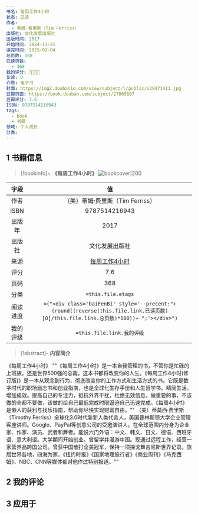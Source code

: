 ```yaml
---
书名: 每周工作4小时
状态: 已读
作者:
  - 蒂姆·费里斯（Tim Ferriss）
出版社: 文化发展出版社
出版时间: 2017
开始时间: 2024-11-21
读完时间: 2025-02-04
总页数: 368
已读页数:
  - 368
我的评分: 🌟🌟🌟🌟
复读: 0
介质: 电子书
封面: https://img2.doubanio.com/view/subject/l/public/s29471411.jpg
豆瓣页面: https://book.douban.com/subject/27065607
豆瓣评分: 7.6
ISBN: 9787514216943
tags:
  - book
  - 书籍
领域: 个人成长
分类:
---
```

## 1 书籍信息

> [!bookinfo]+ **《每周工作4小时》**
> ![bookcover|200](https://img2.doubanio.com/view/subject/l/public/s29471411.jpg)
>
|  字段  |                                                               值                                                                |
| :--: | :----------------------------------------------------------------------------------------------------------------------------: |
|  作者  |   （美）蒂姆·费里斯（Tim Ferriss）                                                           |
| ISBN |                                                            9787514216943                                                            |
| 出版年  |                                                       2017                                                        |
| 出版社  |                                                         文化发展出版社                                                          |
|  来源  |                                                      [每周工作4小时](https://book.douban.com/subject/27065607/)                                                      |
|  评分  |                                                           7.6                                                            |
|  页码  |                                                         368                                                          |
|  分类  |                                                       `=this.file.etags`                                                       |
| 阅读进度 | `=("<div class='baiFenBi' style='--precent:"+ (round((reverse(this.file.link.已读页数)[0]/this.file.link.总页数)*100))+ ";'></div>")` |
| 我的评级 |                                                     `=this.file.link.我的评级`                                                     |

> [!abstract]- **内容简介**
>
《每周工作4小时》
"\"《每周工作4小时》是一本自我管理的书，不管你是忙碌的上班族，还是世界500强的总裁，这本书都将改变你的人生。《每周工作4小时(修订版)》是一本从观念到行为，彻底改变你的工作方式和生活方式的书。它既是数字时代的职场励志书和创业指南，也是全球化生存手册和人生哲学书。精简生活，增加成效。提高自己的专注力，抵抗外界干扰，杜绝无效信息，做重要的事，不该做的全都不要做，该做的给自己最低完成时限逼迫自己迅速完成。《每周4小时》是懒人的获利与找乐指南，帮助你尽快实现财富自由。\"\" （美）蒂莫西·费里斯（Timothy Ferriss）全球化3.0时代新新人类代言人，美国普林斯顿大学企业管理客座讲师。Google、PayPal等创意公司的受邀演讲人。在全球范围内分身为企业家、作家、演员、武者和舞者。能说六门外语：中文、韩文、日文、德语、西班牙语、意大利语。大学期间开始创业。曾留学并漫游中国。现通过远程工作，经营一家营养品跨国公司。曾获中国散打全美冠军，保持一项探戈舞吉尼斯世界记录。旅居世界各地，四海为家。《纽约时报》《国家地理旅行者》《商业周刊》《马克西姆》、NBC、CNN等媒体都对他作过特别报道。\""


## 2 我的评论

## 3 应用于
